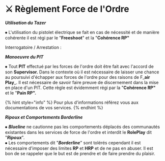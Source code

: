 # ⚔ Règlement Force de l'Ordre

&#x20;_**Utilisation du Tazer**_



⦁  L'utilisation du pistolet électrique se fait en cas de nécessité et de manière cohérente il est régi par le "**Freeshoot**" et la "**Cohérence RP"**



Interrogatoire / Arrestation :&#x20;



_**Manoeuvre du PIT**_&#x20;



⦁ Tout **PIT** effectué par les forces de l'ordre doit être fait avec l'accord de son **Supervisor.** Dans le contexte où il est nécessaire de laisser une chance au poursuivi d'échapper aux forces de l'ordre pour des raisons de F_**air Play**_. Il est nécessaire de savoir faire preuve de discernement dans la mise en place d'un PIT. Cette règle est évidemment régi par la "**Cohérence RP"** et le "**Pain RP".**

{% hint style="info" %}
Pour plus d'informations référez vous aux documentations de vos services.
{% endhint %}



_**Ripoux et Comportements Borderline**_



⦁ _**Blueline**_ ne cautionne pas les comportements déplacés des communautés existantes dans les services de force de l'ordre et interdit le **RolePlay** dit "_**Ripoux**_". \
⦁ Les comportements dit "_**Borderline**_" sont tolérés cependant il est nécessaire d'imposer des limites **RP** et **HRP** et de ne pas en abuser. Il est bon de se rappeler que le but est de prendre et de faire prendre du plaisir.&#x20;

